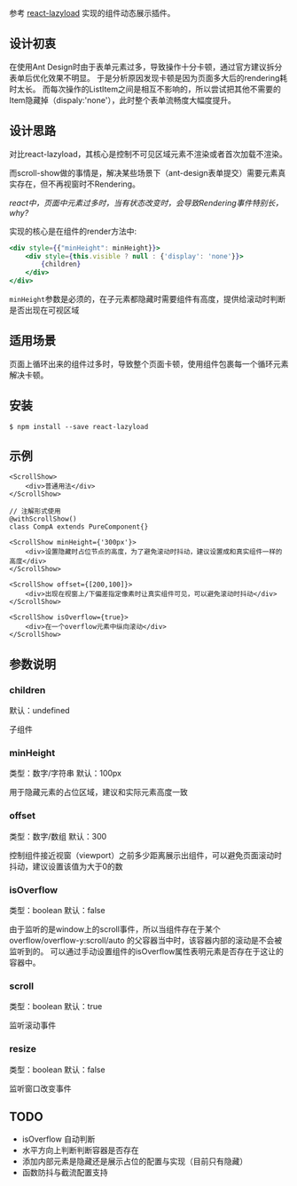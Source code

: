 
参考 [react-lazyload](https://github.com/jasonslyvia/react-lazyload/) 实现的组件动态展示插件。

## 设计初衷

在使用Ant Design时由于表单元素过多，导致操作十分卡顿，通过官方建议拆分表单后优化效果不明显。
于是分析原因发现卡顿是因为页面多大后的rendering耗时太长。
而每次操作的ListItem之间是相互不影响的，所以尝试把其他不需要的Item隐藏掉（dispaly:'none'），此时整个表单流畅度大幅度提升。

## 设计思路

对比react-lazyload，其核心是控制不可见区域元素不渲染或者首次加载不渲染。

而scroll-show做的事情是，解决某些场景下（ant-design表单提交）需要元素真实存在，但不再视窗时不Rendering。

*react中，页面中元素过多时，当有状态改变时，会导致Rendering事件特别长，why?*

实现的核心是在组件的render方法中:
```jsx
<div style={{"minHeight": minHeight}}>
    <div style={this.visible ? null : {'display': 'none'}}>
        {children}
    </div>
</div>
```

`minHeight`参数是必须的，在子元素都隐藏时需要组件有高度，提供给滚动时判断是否出现在可视区域

## 适用场景

页面上循环出来的组件过多时，导致整个页面卡顿，使用组件包裹每一个循环元素解决卡顿。

## 安装

```
$ npm install --save react-lazyload
```

## 示例

```
<ScrollShow>
    <div>普通用法</div>
</ScrollShow>

// 注解形式使用
@withScrollShow()
class CompA extends PureComponent{}

<ScrollShow minHeight={'300px'}>
    <div>设置隐藏时占位节点的高度，为了避免滚动时抖动，建议设置成和真实组件一样的高度</div>
</ScrollShow>

<ScrollShow offset={[200,100]}>
    <div>出现在视窗上/下偏差指定像素时让真实组件可见，可以避免滚动时抖动</div>
</ScrollShow>

<ScrollShow isOverflow={true}>
    <div>在一个overflow元素中纵向滚动</div>
</ScrollShow>
```

## 参数说明

### children

默认：undefined

子组件

### minHeight

类型：数字/字符串 默认：100px

用于隐藏元素的占位区域，建议和实际元素高度一致

### offset

类型：数字/数组 默认：300

控制组件接近视窗（viewport）之前多少距离展示出组件，可以避免页面滚动时抖动，建议设置该值为大于0的数

### isOverflow

类型：boolean 默认：false

由于监听的是window上的scroll事件，所以当组件存在于某个 overflow/overflow-y:scroll/auto 的父容器当中时，该容器内部的滚动是不会被监听到的。
可以通过手动设置组件的isOverflow属性表明元素是否存在于这让的容器中。

### scroll

类型：boolean 默认：true

监听滚动事件

### resize

类型：boolean 默认：false

监听窗口改变事件

## TODO

* isOverflow 自动判断
* 水平方向上判断判断容器是否存在
* 添加内部元素是隐藏还是展示占位的配置与实现（目前只有隐藏）
* 函数防抖与截流配置支持